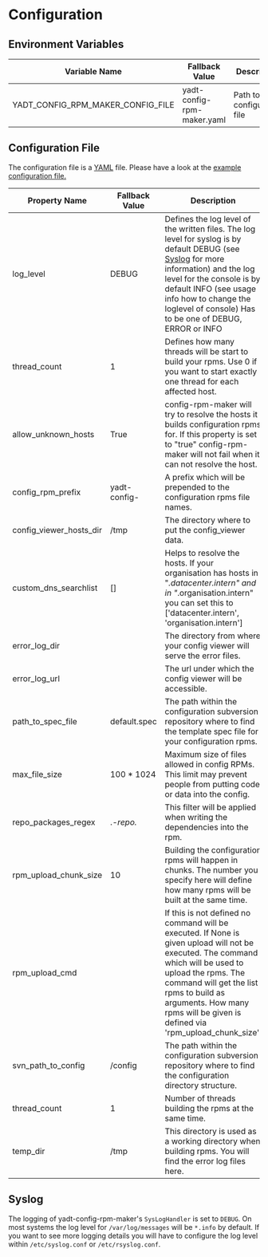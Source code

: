 # Configuration

## Environment Variables

| Variable Name                     | Fallback Value             | Description                             |
|-----------------------------------|----------------------------|-----------------------------------------|
| YADT_CONFIG_RPM_MAKER_CONFIG_FILE | yadt-config-rpm-maker.yaml | Path to configuration file

## Configuration File

The configuration file is a [YAML](http://yaml.org/) file.
Please have a look at the [example configuration file.](https://github.com/yadt/yadt-config-rpm-maker/blob/master/yadt-config-rpm-maker.yaml)

| Property Name           | Fallback Value   | Description                             |
|-----------------------  |------------------|-----------------------------------------|
| log_level               | DEBUG            | Defines the log level of the written files. The log level for syslog is by default DEBUG (see [Syslog](#syslog) for more information) and the log level for the console is by default INFO (see usage info how to change the loglevel of console) Has to be one of DEBUG, ERROR or INFO
| thread_count            | 1                | Defines how many threads will be start to build your rpms. Use 0 if you want to start exactly one thread for each affected host.
| allow_unknown_hosts     | True             | config-rpm-maker will try to resolve the hosts it builds configuration rpms for. If this property is set to "true" config-rpm-maker will not fail when it can not resolve the host.
| config_rpm_prefix       | yadt-config-     | A prefix which will be prepended to the configuration rpms file names.
| config_viewer_hosts_dir | /tmp             | The directory where to put the config_viewer data.
| custom_dns_searchlist   | []               | Helps to resolve the hosts. If your organisation has hosts in "*.datacenter.intern" and in "*.organisation.intern" you can set this to ['datacenter.intern', 'organisation.intern']
| error_log_dir           |                  | The directory from where your config viewer will serve the error files.
| error_log_url           |                  | The url under which the config viewer will be accessible.
| path_to_spec_file       | default.spec     | The path within the configuration subversion repository where to find the template spec file for your configuration rpms.
| max_file_size           | 100 * 1024       | Maximum size of files allowed in config RPMs. This limit may prevent people from putting code or data into the config.
| repo_packages_regex     | .*-repo.*        | This filter will be applied when writing the dependencies into the rpm.
| rpm_upload_chunk_size   | 10               | Building the configuration rpms will happen in chunks. The number you specify here will define how many rpms will be built at the same time.
| rpm_upload_cmd          |                  | If this is not defined no command will be executed. If None is given upload will not be executed. The command which will be used to upload the rpms. The command will get the list rpms to build as arguments. How many rpms will be given is defined via 'rpm_upload_chunk_size'.
| svn_path_to_config      | /config          | The path within the configuration subversion repository where to find the configuration directory structure.
| thread_count            | 1                | Number of threads building the rpms at the same time.
| temp_dir                | /tmp             | This directory is used as a working directory when building rpms. You will find the error log files here.

## Syslog

The logging of yadt-config-rpm-maker's `SysLogHandler` is set to `DEBUG`.
On most systems the log level for `/var/log/messages` will be `*.info` by default.
If you want to see more logging details you will have to configure the log level within
`/etc/syslog.conf` or `/etc/rsyslog.conf`.
